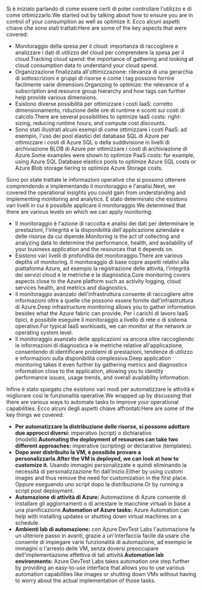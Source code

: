 <span data-ttu-id="0f41a-101">Si è iniziato parlando di come essere certi di poter controllare l'utilizzo e di come ottimizzarlo.</span><span class="sxs-lookup"><span data-stu-id="0f41a-101">We started out by talking about how to ensure you are in control of your consumption as well as optimize it.</span></span> <span data-ttu-id="0f41a-102">Ecco alcuni aspetti chiave che sono stati trattati:</span><span class="sxs-lookup"><span data-stu-id="0f41a-102">Here are some of the key aspects that were covered:</span></span>

- <span data-ttu-id="0f41a-103">Monitoraggio della spesa per il cloud: importanza di raccogliere e analizzare i dati di utilizzo del cloud per comprendere la spesa per il cloud.</span><span class="sxs-lookup"><span data-stu-id="0f41a-103">Tracking cloud spend: the importance of gathering and looking at cloud consumption data to understand your cloud spend.</span></span>
- <span data-ttu-id="0f41a-104">Organizzazione finalizzata all'ottimizzazione: rilevanza di una gerarchia di sottoscrizioni e gruppi di risorse e come i tag possono fornire facilmente varie dimensioni.</span><span class="sxs-lookup"><span data-stu-id="0f41a-104">Organizing to optimize: the relevance of a subscription and resource group hierarchy and how tags can further help provide various dimensions.</span></span>
- <span data-ttu-id="0f41a-105">Esistono diverse possibilità per ottimizzare i costi IaaS: corretto dimensionamento, riduzione delle ore di runtime e sconti sui costi di calcolo.</span><span class="sxs-lookup"><span data-stu-id="0f41a-105">There are several possibilities to optimize IaaS costs: right-sizing, reducing runtime hours, and compute cost discounts.</span></span>
- <span data-ttu-id="0f41a-106">Sono stati illustrati alcuni esempi di come ottimizzare i costi PaaS: ad esempio, l'uso dei pool elastici del database SQL di Azure per ottimizzare i costi di Azure SQL o della suddivisione in livelli di archiviazione BLOB di Azure per ottimizzare i costi di archiviazione di Azure.</span><span class="sxs-lookup"><span data-stu-id="0f41a-106">Some examples were shown to optimize PaaS costs: for example, using Azure SQL Database elastics pools to optimize Azure SQL costs or Azure Blob storage tiering to optimize Azure Storage costs.</span></span>

<span data-ttu-id="0f41a-107">Sono poi state trattate le informazioni operative che si possono ottenere comprendendo e implementando il monitoraggio e l'analisi.</span><span class="sxs-lookup"><span data-stu-id="0f41a-107">Next, we covered the operational insights you could gain from understanding and implementing monitoring and analytics.</span></span> <span data-ttu-id="0f41a-108">È stato determinato che esistono vari livelli in cui è possibile applicare il monitoraggio.</span><span class="sxs-lookup"><span data-stu-id="0f41a-108">We determined that there are various levels on which we can apply monitoring.</span></span>

- <span data-ttu-id="0f41a-109">Il monitoraggio è l'azione di raccolta e analisi dei dati per determinare le prestazioni, l'integrità e la disponibilità dell'applicazione aziendale e delle risorse da cui dipende.</span><span class="sxs-lookup"><span data-stu-id="0f41a-109">Monitoring is the act of collecting and analyzing data to determine the performance, health, and availability of your business application and the resources that it depends on.</span></span>
- <span data-ttu-id="0f41a-110">Esistono vari livelli di profondità del monitoraggio.</span><span class="sxs-lookup"><span data-stu-id="0f41a-110">There are various depths of monitoring.</span></span> <span data-ttu-id="0f41a-111">Il monitoraggio di base copre aspetti relativi alla piattaforma Azure, ad esempio la registrazione delle attività, l'integrità dei servizi cloud e le metriche e la diagnostica.</span><span class="sxs-lookup"><span data-stu-id="0f41a-111">Core monitoring covers aspects close to the Azure platform such as activity logging, cloud services health, and metrics and diagnostics.</span></span>
- <span data-ttu-id="0f41a-112">Il monitoraggio avanzato dell'infrastruttura consente di raccogliere altre informazioni oltre a quelle che possono essere fornite dall'infrastruttura di Azure.</span><span class="sxs-lookup"><span data-stu-id="0f41a-112">Deep infrastructure monitoring allows you to gather information besides what the Azure fabric can provide.</span></span> <span data-ttu-id="0f41a-113">Per i carichi di lavoro IaaS tipici, è possibile eseguire il monitoraggio a livello di rete o di sistema operativo.</span><span class="sxs-lookup"><span data-stu-id="0f41a-113">For typical IaaS workloads, we can monitor at the network or operating system level.</span></span>
- <span data-ttu-id="0f41a-114">Il monitoraggio avanzato delle applicazioni va ancora oltre raccogliendo le informazioni di diagnostica e le metriche relative all'applicazione, consentendo di identificare problemi di prestazioni, tendenze di utilizzo e informazioni sulla disponibilità complessiva.</span><span class="sxs-lookup"><span data-stu-id="0f41a-114">Deep application monitoring takes it even further by gathering metrics and diagnostics information close to the application, allowing you to identity performance issues, usage trends, and overall availability information.</span></span>

<span data-ttu-id="0f41a-115">Infine è stato spiegato che esistono vari modi per automatizzare le attività e migliorare così le funzionalità operative.</span><span class="sxs-lookup"><span data-stu-id="0f41a-115">We wrapped up by discussing that there are various ways to automate tasks to improve your operational capabilities.</span></span> <span data-ttu-id="0f41a-116">Ecco alcuni degli aspetti chiave affrontati:</span><span class="sxs-lookup"><span data-stu-id="0f41a-116">Here are some of the key things we covered:</span></span>

- <span data-ttu-id="0f41a-117">**Per automatizzare la distribuzione delle risorse, si possono adottare due approcci diversi:** imperativo (script) o dichiarativo (modelli).</span><span class="sxs-lookup"><span data-stu-id="0f41a-117">**Automating the deployment of resources can take two different approaches:** imperative (scripting) or declarative (templates).</span></span>
- <span data-ttu-id="0f41a-118">**Dopo aver distribuito la VM, è possibile provare a personalizzarla.**</span><span class="sxs-lookup"><span data-stu-id="0f41a-118">**After the VM is deployed, we can look at how to customize it.**</span></span> <span data-ttu-id="0f41a-119">Usando immagini personalizzate e quindi eliminando la necessità di personalizzazione fin dall'inizio.</span><span class="sxs-lookup"><span data-stu-id="0f41a-119">Either by using custom images and thus remove the need for customization in the first place.</span></span> <span data-ttu-id="0f41a-120">Oppure eseguendo uno script dopo la distribuzione.</span><span class="sxs-lookup"><span data-stu-id="0f41a-120">Or by running a script post deployment.</span></span>
- <span data-ttu-id="0f41a-121">**Automazione di attività di Azure:** Automazione di Azure consente di installare gli aggiornamenti o di arrestare le macchine virtuali in base a una pianificazione.</span><span class="sxs-lookup"><span data-stu-id="0f41a-121">**Automation of Azure tasks:** Azure Automation can help with installing updates or shutting down virtual machines on a schedule.</span></span>
- <span data-ttu-id="0f41a-122">**Ambienti lab di automazione:** con Azure DevTest Labs l'automazione fa un ulteriore passo in avanti, grazie a un'interfaccia facile da usare che consente di impiegare varie funzionalità di automazione, ad esempio le immagini o l'arresto delle VM, senza doversi preoccupare dell'implementazione effettiva di tali attività.</span><span class="sxs-lookup"><span data-stu-id="0f41a-122">**Automation lab environments:** Azure DevTest Labs takes automation one step further by providing an easy-to-use interface that allows you to use various automation capabilities like images or shutting down VMs without having to worry about the actual implementation of those tasks.</span></span>
